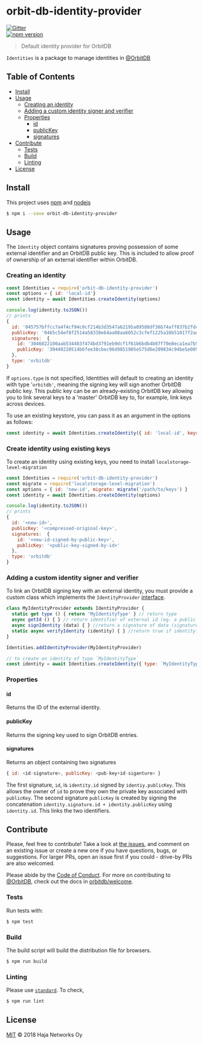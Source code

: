 # orbit-db-identity-provider

[![Gitter](https://img.shields.io/gitter/room/nwjs/nw.js.svg)](https://gitter.im/orbitdb/Lobby)  
[![npm version](https://badge.fury.io/js/orbit-db-identity-provider.svg)](https://www.npmjs.com/package/orbit-db-identity-provider)

> Default identity provider for OrbitDB

`Identities` is a package to manage identities in [@OrbitDB](http://github.com/orbitdb/orbit-db)

## Table of Contents

  - [Install](#install)
  - [Usage](#usage)
    - [Creating an identity](#creating-an-identity)
    - [Adding a custom identity signer and verifier](#adding-a-custom-identity-signer-and-verifier)
    - [Properties](#properties)
      - [id](#id)
      - [publicKey](#publickey)
      - [signatures](#signatures)
  - [Contribute](#contribute)
    - [Tests](#tests)
    - [Build](#build)
    - [Linting](#linting)
  - [License](#license)

## Install

This project uses [npm](https://npmjs.com/) and [nodejs](https://nodejs.org/)

```sh
$ npm i --save orbit-db-identity-provider
```

## Usage

The `Identity` object contains signatures proving possession of some external identifier and an OrbitDB public key. This is included to allow proof of ownership of an external identifier within OrbitDB.

### Creating an identity
```js
const Identities = require('orbit-db-identity-provider')
const options = { id: 'local-id'}
const identity = await Identities.createIdentity(options)

console.log(identity.toJSON())
// prints
{
  id: '045757bffcc7a4f4cf94c0cf214b3d3547a62195a09588df36b74aff837b2fdc14551360a323bf9de2ac8fb2eda9bd1bae5de53577a8db41ee2b46b4bf8cd7be33',
  publicKey: '04b5c54ef8f2514a58338e64aa08aa6052c3cfef1225a10b51017f2ad63a92fb166e7a19cba44321c9402ab1b62c940cd5e65e81e4d584c1208dbd021f6e22c6f5',
  signatures:  {
    id: '3046022100aab534483f474bd3791eb9dcf1f61b6bdb4b07f70e8eca1ea7b530ac0ca13ca1022100e9d95eeeacc9813808400eb37f8aae6be7873df460d2a03e7a19132e34f0bd16',
    publicKey: '30440220514b6fee38cbec96d9851905e575d6e209834c94be5e009a8261737d4ef23dfc0220794fa8dee564701d337b68fdbeef76bb81d777154c211d84ac345ec287a2a8e1'
  },
  type: 'orbitdb'
}

```
If `options.type` is not specified, Identities will default to creating an identity with type '`orbitdb'`, meaning the signing key will sign another OrbitDB public key. This public key can be an already-existing OrbitDB key allowing you to link several keys to a 'master' OrbitDB key to, for example, link keys across devices.

To use an existing keystore, you can pass it as an argument in the options as follows:
```js
const identity = await Identities.createIdentity({ id: 'local-id', keystore: existingKeystore })
```

### Create identity using existing keys

To create an identity using existing keys, you need to install `localstorage-level-migration`

```js
const Identities = require('orbit-db-identity-provider')
const migrate = require('localstorage-level-migration')
const options = { id: 'new-id', migrate: migrate('/path/to/keys') }
const identity = await Identities.createIdentity(options)

console.log(identity.toJSON())
// prints
{
  id: '<new-id>',
  publicKey: '<compressed-original-key>',
  signatures:  {
    id: '<new-id-signed-by-public-key>',
    publicKey: '<public-key-signed-by-id>'
  },
  type: 'orbitdb'
}

```

### Adding a custom identity signer and verifier

To link an OrbitDB signing key with an external identity, you must provide a custom class which implements the `IdentityProvider` [interface](https://github.com/orbitdb/orbit-db-identity-provider/blob/master/src/identity-provider-interface.js).

```js
class MyIdentityProvider extends IdentityProvider {
  static get type () { return 'MyIdentityType' } // return type
  async getId () { } // return identifier of external id (eg. a public key)
  async signIdentity (data) { } //return a signature of data (signature of the OrbtiDB public key)
  static async verifyIdentity (identity) { } //return true if identity.sigantures are valid
}

Identities.addIdentityProvider(MyIdentityProvider)

// to create an identity of type `MyIdentityType`
const identity = await Identities.createIdentity({ type: `MyIdentityType`})

```


### Properties

#### id

Returns the ID of the external identity.

#### publicKey

Returns the signing key used to sign OrbitDB entries.

#### signatures
Returns an object containing two signatures
```js
{ id: <id-signature>, publicKey: <pub-key+id-siganture> }
```

The first signature, `id`, is `identity.id` signed by `identiy.publicKey`. This allows the owner of `id` to prove they own the private key associated with `publicKey`. The second signature `publicKey` is created by signing the concatenation `identity.signature.id + identity.publicKey` using `identity.id`. This links the two identifiers.

## Contribute

Please, feel free to contribute! Take a look at [the issues](https://github.com/orbitdb/orbit-db-identity-provider/issues), and comment on an existing issue or create a new one if you have questions, bugs, or suggestions. For larger PRs, open an issue first if you could - drive-by PRs are also welcomed.

Please abide by the [Code of Conduct](CODE_OF_CONDUCT.md). For more on contributing to [@OrbitDB](https://github.com/orbitdb/), check out the docs in [orbitdb/welcome](https://github.com/orbitdb/welcome).

### Tests

Run tests with:

```sh
$ npm test
```

### Build

The build script will build the distribution file for browsers.

```sh
$ npm run build
```

### Linting

Please use [`standard`](https://standardjs.com). To check,


```sh
$ npm run lint
```

## License

[MIT](LICENSE) © 2018 Haja Networks Oy
